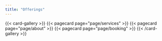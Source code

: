 ```yaml
---
title: "Offerings"
---
```


{{< card-gallery >}}
    {{< pagecard page="page/services" >}}
    {{< pagecard page="page/about" >}}
    {{< pagecard page="page/booking" >}}
{{< /card-gallery >}}